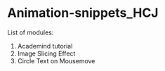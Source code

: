 # Animation-snippets_HCJ

List of modules:

1. Academind tutorial
2. Image Slicing Effect
3. Circle Text on Mousemove
